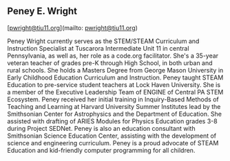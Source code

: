 ## Peney E. Wright

[pwright@tiu11.org](mailto: pwright@tiu11.org)

Peney Wright currently serves as the STEM/STEAM Curriculum and Instruction Specialist at Tuscarora Intermediate Unit 11 in central Pennsylvania, as well as, her role as a code.org facilitator. She's a 35-year veteran teacher of grades pre-K through High School, in both urban and rural schools. She holds a Masters Degree from George Mason University in Early Childhood Education Curriculum and Instruction. Peney taught STEAM Education to pre-service student teachers at Lock Haven University. She is a member of the Executive Leadership Team of ENGINE of Central PA STEM Ecosystem. Peney received her initial training in Inquiry-Based Methods of Teaching and Learning at Harvard University Summer Institutes lead by the Smithsonian Center for Astrophysics and the Department of Education. She assisted with drafting of ARIES Modules for Physics Education grades 3-8 during Project SEDNet.  Peney is also an education consultant with Smithsonian Science Education Center, assisting with the development of science and engineering curriculum. Peney is a proud advocate of STEAM Education and kid-friendly computer programming for all children.
